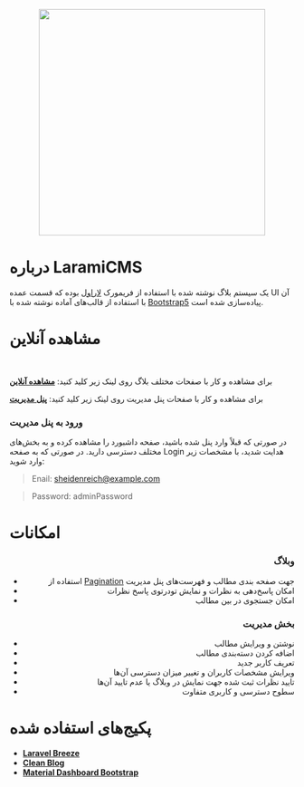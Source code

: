 <p align="center"><a href="https://larami.herokuapp.com/" target="_blank"><img src="https://raw.githubusercontent.com/laravel/art/master/logo-lockup/5%20SVG/2%20CMYK/1%20Full%20Color/laravel-logolockup-cmyk-red.svg" width="400"></a></p>



# درباره LaramiCMS

یک سیستم بلاگ نوشته شده با استفاده از فریمورک [لاراول](https://laravel.com/) بوده که قسمت عمده  UI آن با استفاده از قالب‌های آماده نوشته شده با [Bootstrap5](https://blog.getbootstrap.com/2021/05/05/bootstrap-5/) پیاده‌سازی شده است.


# مشاهده آنلاین

<br/>

برای مشاهده و کار با صفحات مختلف بلاگ روی لینک زیر کلید کنید:
 **[مشاهده آنلاین](https://larami.iran.liara.run/)**

برای مشاهده و کار با صفحات پنل مدیریت روی لینک زیر کلید کنید:
**[پنل مدیریت](https://larami.iran.liara.run/admin/dashboard)**

### ورود به پنل مدیریت

در صورتی که قبلاً وارد پنل شده باشید، صفحه داشبورد را مشاهده کرده و به بخش‌های مختلف دسترسی دارید. در صورتی که به صفحه Login هدایت شدید، با مشخصات زیر وارد شوید:

>Enail: sheidenreich@example.com

>Password: adminPassword


# امکانات
<div align="right">

### وبلاگ
- استفاده از [Pagination](https://laravel.com/docs/8.x/pagination) جهت صفحه بندی مطالب و فهرست‌های پنل مدیریت
- امکان پاسخ‌دهی به نظرات و نمایش تودرتوی پاسخ نظرات
- امکان جستجوی در بین مطالب

### بخش مدیریت
 - نوشتن و ویرایش مطالب 
 - اضافه کردن دسته‌بندی مطالب
 - تعریف کاربر جدید
 - ویرایش مشخصات کاربران و تغییر میزان دسترسی آن‌ها
 - تایید نظرات ثبت شده جهت نمایش در وبلاگ یا عدم تایید آن‌ها
 - سطوح دسترسی و کاربری متفاوت
 </div>


# پکیج‌های استفاده شده

- **[Laravel Breeze](https://laravel.com/docs/8.x/starter-kits#laravel-breeze)**
- **[Clean Blog](https://startbootstrap.com/theme/clean-blog)**
- **[Material Dashboard Bootstrap](https://www.creative-tim.com/learning-lab/bootstrap/overview/material-dashboard)**
